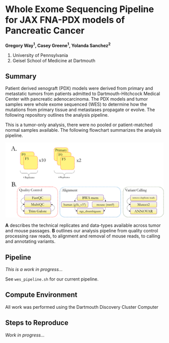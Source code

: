 # Whole Exome Sequencing Pipeline for JAX FNA-PDX models of Pancreatic Cancer

**Gregory Way<sup>1</sup>, Casey Greene<sup>1</sup>, Yolanda Sanchez<sup>2</sup>**

1. University of Pennsylvania
2. Geisel School of Medicine at Dartmouth

## Summary

Patient derived xenograft (PDX) models were derived from primary and metastatic
tumors from patients admitted to Dartmouth-Hitchcock Medical Center with 
pancreatic adenocarcinoma. The PDX models and tumor samples were whole exome
sequenced (WES) to determine how the mutations from primary tissue and metastases 
propagate or evolve. The following repository outlines the analysis pipeline.

This is a tumor-only analysis, there were no pooled or patient-matched normal
samples available. The following flowchart summarizes the analysis pipeline.

![pdx wes flowchart](figures/pdx_wes_flowchart.png?raw=true)

**A** describes the technical replicates and data-types available across
tumor and mouse passages. **B** outlines our analysis pipeline from quality
control processing raw reads, to alignment and removal of mouse reads, to
calling and annotating variants.

## Pipeline

_This is a work in progress..._

See `wes_pipeline.sh` for our current pipeline.

## Compute Environment

All work was performed using the Dartmouth Discovery Cluster Computer

## Steps to Reproduce

_Work in progress..._
